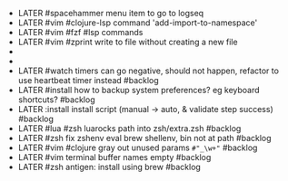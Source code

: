 - LATER #spacehammer menu item to go to logseq
- LATER #vim #clojure-lsp command 'add-import-to-namespace'
- LATER #vim #fzf #lsp commands
- LATER #vim #zprint write to file without creating a new file
-
-
- LATER #watch timers can go negative, should not happen, refactor to use heartbeat timer instead #backlog
- LATER #install how to backup system preferences? eg keyboard shortcuts? #backlog
- LATER :install install script (manual -> auto, & validate step success) #backlog
- LATER #lua #zsh luarocks path into zsh/extra.zsh #backlog
- LATER #zsh fix zshenv eval brew shellenv, bin not at path #backlog
- LATER #vim #clojure gray out unused params `#"_\w+"` #backlog
- LATER #vim terminal buffer names empty #backlog
- LATER #zsh antigen: install using brew #backlog